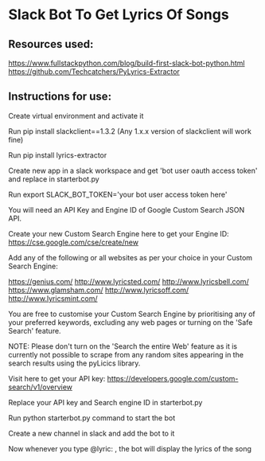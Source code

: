 <h1>Slack Bot To Get Lyrics Of Songs</h1>

<h2>Resources used:</h2>
  <a href="https://www.fullstackpython.com/blog/build-first-slack-bot-python.html">https://www.fullstackpython.com/blog/build-first-slack-bot-python.html</a>
  <a href="https://github.com/Techcatchers/PyLyrics-Extractor">https://github.com/Techcatchers/PyLyrics-Extractor</a>
 
<h2>Instructions for use:</h2>
  Create virtual environment and activate it
  
  Run pip install slackclient==1.3.2 (Any 1.x.x version of slackclient will work fine)
  
  
  Run pip install lyrics-extractor
  
  Create new app in a slack workspace and get 'bot user oauth access token' and replace in starterbot.py
  
  Run export SLACK_BOT_TOKEN='your bot user access token here'
  
  You will need an API Key and Engine ID of Google Custom Search JSON API.

  Create your new Custom Search Engine here to get your Engine ID: https://cse.google.com/cse/create/new

  Add any of the following or all websites as per your choice in your Custom Search Engine:

  https://genius.com/
  http://www.lyricsted.com/
  http://www.lyricsbell.com/
  https://www.glamsham.com/
  http://www.lyricsoff.com/
  http://www.lyricsmint.com/
  
  You are free to customise your Custom Search Engine by prioritising any of your preferred keywords, excluding any web pages or turning on the 'Safe Search' feature.

  NOTE: Please don't turn on the 'Search the entire Web' feature as it is currently not possible to scrape from any random sites appearing in the search results using the pyLicics library.

  Visit here to get your API key: https://developers.google.com/custom-search/v1/overview

  Replace your API key and Search engine ID in starterbot.py
  
  Run python starterbot.py command to start the bot
  
  Create a new channel in slack and add the bot to it
  
  Now whenever you type @<Bot name>lyric: <songname>, the bot will display the lyrics of the song
  
  
